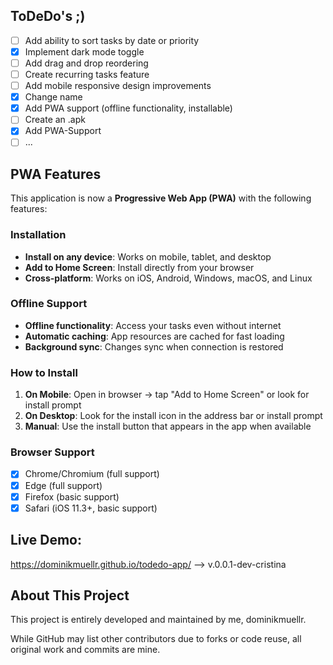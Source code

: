 ## ToDeDo's  ;)

- [ ] Add ability to sort tasks by date or priority
- [x] Implement dark mode toggle
- [ ] Add drag and drop reordering
- [ ] Create recurring tasks feature
- [ ] Add mobile responsive design improvements
- [x] Change name
- [x] Add PWA support (offline functionality, installable)
- [ ] Create an .apk
- [x] Add PWA-Support
- [ ] ...

## PWA Features

This application is now a **Progressive Web App (PWA)** with the following features:

###  Installation
- **Install on any device**: Works on mobile, tablet, and desktop
- **Add to Home Screen**: Install directly from your browser
- **Cross-platform**: Works on iOS, Android, Windows, macOS, and Linux

###  Offline Support
- **Offline functionality**: Access your tasks even without internet
- **Automatic caching**: App resources are cached for fast loading
- **Background sync**: Changes sync when connection is restored

### How to Install
1. **On Mobile**: Open in browser → tap "Add to Home Screen" or look for install prompt
2. **On Desktop**: Look for the install icon in the address bar or install prompt
3. **Manual**: Use the install button that appears in the app when available

### Browser Support
- [x] Chrome/Chromium (full support)
- [x] Edge (full support)  
- [x] Firefox (basic support)
- [x] Safari (iOS 11.3+, basic support)

## Live Demo:
https://dominikmuellr.github.io/todedo-app/   --> v.0.0.1-dev-cristina


## About This Project

This project is entirely developed and maintained by me, dominikmuellr.

While GitHub may list other contributors due to forks or code reuse, all original work and commits are mine.
